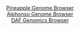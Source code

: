 <div id="Pineapple_Genome_Browser" align="center">
  <a href="https://igv.org/app/?sessionURL=blob:zZJfb5swFMW_i6VWm0QAmwAFqZpI_6Zd15aIsqaqkAOGWAGb2IYkjfLd51ab9rJKzcOmSX6wr659zzn.bUFPhKScgRAgE7omhMAAcs5XE9y0NfmGGyJBWOJaEgMIUhJBWE5AuAUllgon8Vd9c65UK0PLoqodNJhV3JSOiRv8whleSTPnjXXC6xrPuMCKC2mNBO65Rat.sCIz3Lamnu2YrlVghS1ct3POJLdawqpspd_LfpWyijDekKzpakXfBGRaj9ZYmCX.EqWTKM.JlNdkMy6Oo.tx9OCcJdML72Sa3F6miZceTmjFsOoEOT6i05fb9V0TTy_Gja8mk3bhI97HRbk4cE4Pz9YtFUQeQx8GcOja9mswlBVk_T951ovu6bsky2g8ivtl1Q09COv0.zXpHzzsp_fv.N4ZoOZ5pzkA.Vz4IbQNx_YMF3mD1y08Mmw70OkITkH49GwAJXC.0O1PW6A2raYFSLLs3sAxABcFESAcBLatRwTIHfpDOwjgztiCTtR_L9rzJA58G0UIeVlJa6VRLjLJWmlixsw.L83qZc8sD9D5_Tr2ErXZ.PcT6EZudyXYfNSv0gM0enyXIz3.7Qu12Y.o.ifkfUSIqWb74nZ5hW5QpNPoYlVOTxPxeAq5Pt41FV1c3vwxIqQN7xdPyUWDle7XFX38SV2PBcVM6UJPJZ3RmqpNqpPkKxBC5Gh4Qc5rrmkEopp9sg3bgK79.Tekzu559wM-">Pineapple Genome Browser</a>
</div>
<div id="Alphonso_Genome_Browser" align="center">
  <a href="https://igv.org/app/?sessionURL=blob:zZNfa9swFMW_i6BlA8eW7eaPDWGkabKGpN1I6qZJKebakR0ttuRKsl0n5LtPKxt7WaF52BjoQbpIuucc_XRAFRGScoZ85Jh227RtZCC55fUC8iIjt5ATifwEMkkMJEhCBGExQf4BJSAVBPOZPrlVqpC.ZVFVtHJgKTela0IOe86glmbMc2vIswwiLkBxIa1LARW3aFq1ahJBUZi6t2u2rQ0osCArtpxJbhWEpWGt7wt_lcKUMJ6TMC8zRV8FhFqP1rgxE_g0WC4GcUyknJJmsukPppPBvTsK1p87w3Xw5XoZdJbnC5oyUKUgfdIM5eorGbnBA97umtX9mXO5H66qu_t5tDpzr85HLwUVRPbtru3ZvZ7dxjoayjbk5X9yrQc90bmIvOuJuqVuPBk1WtxiXU27cgL8Gf_Rt42OBsp4XGoSULwVXd_Ghos7RtvptH5M7Z6BsafTEZwi__HJQEpAvNPbHw9INYXmBUnyXL6iYyAuNkQgv.VhrFt4Tvuie4E9zz4aB1SK7O9FOw7mXhc7A8fphAnNlIZ5E0pWSBMYM6s4MdP9iVm6q7vZA69nuMnHu.Vovl4lWHjjyJ3xN7I0kG79.nza6HsU_RPq3iPEVNGpqI3YA1vsZD27KXe9qzNnPKjrybfrPYyzWfBmQKeFk3CRg9L7dUUvf_JWgaDAlC5UVNKIZlQ1S50jr5FvO67GFsU845pDJNLoAzawoX_4x994usen43c-">Alphonso Genome Browser</a>
</div>


<div id="DAF_Genomics_Browser" align="center">
  <a href="https://ink-blot.github.io/?sessionURL=blob:tZFra9swFIb_y4H2k2_ydTaE4WVJa7p1ocExaynh1JZjM9tyJDlX8t8nso7BRhmFFiQhcS7vq_McYUO5qFkHEdgG8QxCQANRse0c276ht9hSAVGJjaAacFpSTrucQnSEEoXE9O6Lqqyk7EVkmgWW.op2rK1zYQjHwF4XbJAVVam6bWCLB9bhVhg5a1WyRBObvmKdYCbmORVCt8yedqvlFtXxO7Y8t6TLdmhkfVZdKhPKWGGUqNzWXUF3_zHyDspq1R_jbB6f62_oPilG8U0SL5xJen_lj._Tb9dZ6meX83rVoRw4HfnuYr9.Gi7sT7uDt0nwsLkafx9n1zMy9fML5_PlZNfXnIoRCUhIXM.yAjhp0LB8UBAgrziJiKsF9gfNdl39.ep4vpoCZzVED48aSI75D5X.cAS57xUqEHQ9nKlpwHhBOUR6qFqTMLQ9N3CtMCQn7QgDb96Y5TS9CwPLjm3bN56wVfpl3ZwHqIT.Db4VyL86q_1aUGm68L8GxWrq7Ndyq3j1WTK5FUk5W8.2L4DS4MWPlYy3KFXo1_MZCzZKr6Wd_MPFOT2efgI-">DAF Genomics Browser</a>
</div>
